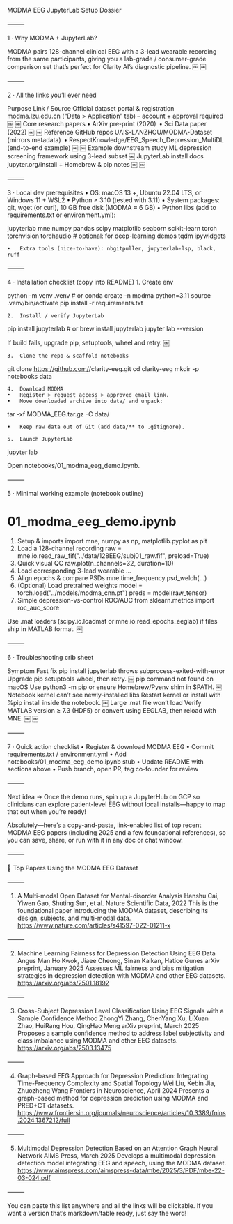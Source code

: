 MODMA EEG JupyterLab Setup Dossier

⸻

1 · Why MODMA + JupyterLab?

MODMA pairs 128-channel clinical EEG with a 3-lead wearable recording from the same participants, giving you a lab-grade / consumer-grade comparison set that’s perfect for Clarity AI’s diagnostic pipeline. ￼ ￼

⸻

2 · All the links you’ll ever need

Purpose	Link / Source
Official dataset portal & registration	modma.lzu.edu.cn (“Data > Application” tab) – account + approval required  ￼ ￼
Core research papers	• ArXiv pre-print (2020) • Sci Data paper (2022)  ￼ ￼
Reference GitHub repos	UAIS-LANZHOU/MODMA-Dataset (mirrors metadata) • RespectKnowledge/EEG_Speech_Depression_MultiDL (end-to-end example)  ￼ ￼
Example downstream study	ML depression screening framework using 3-lead subset  ￼
JupyterLab install docs	jupyter.org/install + Homebrew & pip notes  ￼ ￼


⸻

3 · Local dev prerequisites
	•	OS: macOS 13 +, Ubuntu 22.04 LTS, or Windows 11 + WSL2
	•	Python ≥ 3.10 (tested with 3.11)
	•	System packages: git, wget (or curl), 10 GB free disk (MODMA ≈ 6 GB)
	•	Python libs (add to requirements.txt or environment.yml):

jupyterlab
mne
numpy pandas scipy matplotlib seaborn
scikit-learn
torch torchvision torchaudio  # optional: for deep-learning demos
tqdm ipywidgets


	•	Extra tools (nice-to-have): nbgitpuller, jupyterlab-lsp, black, ruff

⸻

4 · Installation checklist (copy into README)
	1.	Create env

python -m venv .venv        # or conda create -n modma python=3.11
source .venv/bin/activate
pip install -r requirements.txt


	2.	Install / verify JupyterLab

pip install jupyterlab      # or brew install jupyterlab
jupyter lab --version

If build fails, upgrade pip, setuptools, wheel and retry. ￼

	3.	Clone the repo & scaffold notebooks

git clone https://github.com/<you>/clarity-eeg.git
cd clarity-eeg
mkdir -p notebooks data


	4.	Download MODMA
	•	Register > request access > approved email link.
	•	Move downloaded archive into data/ and unpack:

tar -xf MODMA_EEG.tar.gz -C data/


	•	Keep raw data out of Git (add data/** to .gitignore).

	5.	Launch JupyterLab

jupyter lab

Open notebooks/01_modma_eeg_demo.ipynb.

⸻

5 · Minimal working example (notebook outline)

# 01_modma_eeg_demo.ipynb
1. Setup & imports
   import mne, numpy as np, matplotlib.pyplot as plt
2. Load a 128-channel recording
   raw = mne.io.read_raw_fif("../data/128EEG/subj01_raw.fif", preload=True)
3. Quick visual QC
   raw.plot(n_channels=32, duration=10)
4. Load corresponding 3-lead wearable
   ...
5. Align epochs & compare PSDs
   mne.time_frequency.psd_welch(...)
6. (Optional) Load pretrained weights
   model = torch.load("../models/modma_cnn.pt")
   preds = model(raw_tensor)
7. Simple depression-vs-control ROC/AUC
   from sklearn.metrics import roc_auc_score

Use .mat loaders (scipy.io.loadmat or mne.io.read_epochs_eeglab) if files ship in MATLAB format. ￼

⸻

6 · Troubleshooting crib sheet

Symptom	Fast fix
pip install jupyterlab throws subprocess-exited-with-error	Upgrade pip setuptools wheel, then retry. ￼
pip command not found on macOS	Use python3 -m pip or ensure Homebrew/Pyenv shim in $PATH. ￼
Notebook kernel can’t see newly-installed libs	Restart kernel or install with %pip install <pkg> inside the notebook. ￼
Large .mat file won’t load	Verify MATLAB version ≥ 7.3 (HDF5) or convert using EEGLAB, then reload with MNE. ￼ ￼


⸻

7 · Quick action checklist
	•	Register & download MODMA EEG
	•	Commit requirements.txt / environment.yml
	•	Add notebooks/01_modma_eeg_demo.ipynb stub
	•	Update README with sections above
	•	Push branch, open PR, tag co-founder for review

⸻

Next idea → Once the demo runs, spin up a JupyterHub on GCP so clinicians can explore patient-level EEG without local installs—happy to map that out when you’re ready!


Absolutely—here’s a copy-and-paste, link-enabled list of top recent MODMA EEG papers (including 2025 and a few foundational references), so you can save, share, or run with it in any doc or chat window.

⸻

🧠 Top Papers Using the MODMA EEG Dataset

⸻

1. A Multi-modal Open Dataset for Mental-disorder Analysis
Hanshu Cai, Yiwen Gao, Shuting Sun, et al.
Nature Scientific Data, 2022
This is the foundational paper introducing the MODMA dataset, describing its design, subjects, and multi-modal data.
https://www.nature.com/articles/s41597-022-01211-x

⸻

2. Machine Learning Fairness for Depression Detection Using EEG Data
Angus Man Ho Kwok, Jiaee Cheong, Sinan Kalkan, Hatice Gunes
arXiv preprint, January 2025
Assesses ML fairness and bias mitigation strategies in depression detection with MODMA and other EEG datasets.
https://arxiv.org/abs/2501.18192

⸻

3. Cross-Subject Depression Level Classification Using EEG Signals with a Sample Confidence Method
ZhongYi Zhang, ChenYang Xu, LiXuan Zhao, HuiRang Hou, QingHao Meng
arXiv preprint, March 2025
Proposes a sample confidence method to address label subjectivity and class imbalance using MODMA and other EEG datasets.
https://arxiv.org/abs/2503.13475

⸻

4. Graph-based EEG Approach for Depression Prediction: Integrating Time-Frequency Complexity and Spatial Topology
Wei Liu, Kebin Jia, Zhuozheng Wang
Frontiers in Neuroscience, April 2024
Presents a graph-based method for depression prediction using MODMA and PRED+CT datasets.
https://www.frontiersin.org/journals/neuroscience/articles/10.3389/fnins.2024.1367212/full

⸻

5. Multimodal Depression Detection Based on an Attention Graph Neural Network
AIMS Press, March 2025
Develops a multimodal depression detection model integrating EEG and speech, using the MODMA dataset.
https://www.aimspress.com/aimspress-data/mbe/2025/3/PDF/mbe-22-03-024.pdf

⸻

You can paste this list anywhere and all the links will be clickable. If you want a version that’s markdown/table ready, just say the word!
